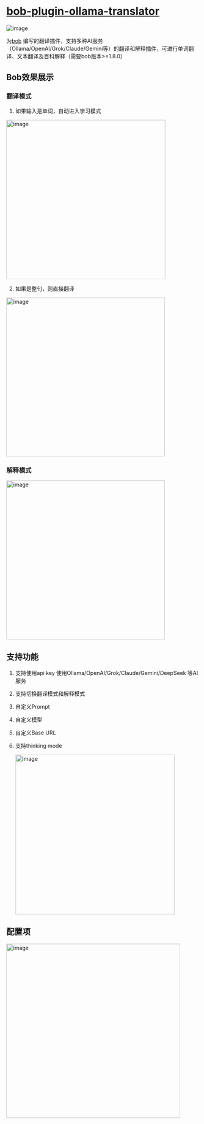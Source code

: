 # **[bob-plugin-ollama-translator](https://github.com/CaicoLeung/bob-plugin-ollama-translator)**
![image](https://github.com/user-attachments/assets/8f4fb2e9-f6c0-4fb9-9783-55ce5739fbf8)

为[bob](https://bobtranslate.com/) 编写的翻译插件，支持多种AI服务（Ollama/OpenAI/Grok/Claude/Gemini等）的翻译和解释插件，可进行单词翻译、文本翻译及百科解释（需要bob版本>=1.8.0）

## Bob效果展示
### 翻译模式
1. 如果输入是单词，自动进入学习模式
  <img width="416" alt="image" src="https://github.com/user-attachments/assets/2121dd9e-7741-44ca-b02e-a74a312a665b">


2. 如果是整句，则直接翻译
  <img width="415" alt="image" src="https://github.com/user-attachments/assets/82a60fd3-1b9f-4c20-88bb-914e2036e3d8">


### 解释模式
  <img width="415" alt="image" src="https://github.com/user-attachments/assets/ac38c1e0-1dd8-448c-9d78-46d39659ea18">


## 支持功能
1. 支持使用api key 使用Ollama/OpenAI/Grok/Claude/Gemini/DeepSeek 等AI服务
2. 支持切换翻译模式和解释模式
3. 自定义Prompt
4. 自定义模型
5. 自定义Base URL
6. 支持thinking mode

   <img width="417" alt="image" src="https://github.com/user-attachments/assets/de1f999b-8919-4945-a7af-760f9a26dd07" />



## 配置项
  <img width="455" alt="image" src="https://github.com/user-attachments/assets/46ef99d7-e827-449f-8ff2-51b621b7da0a" />



